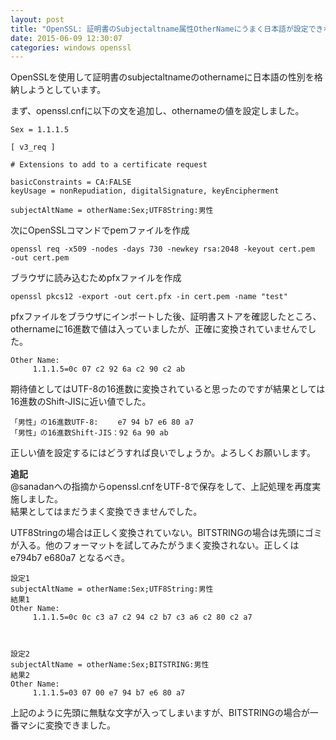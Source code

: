 ```yaml
---
layout: post
title: "OpenSSL: 証明書のSubjectaltname属性OtherNameにうまく日本語が設定できない。"
date: 2015-06-09 12:30:07
categories: windows openssl
---
```

<p>OpenSSLを使用して証明書のsubjectaltnameのothernameに日本語の性別を格納しようとしています。</p>

<p>まず、openssl.cnfに以下の文を追加し、othernameの値を設定しました。</p>

<pre><code>Sex = 1.1.1.5

[ v3_req ]

# Extensions to add to a certificate request

basicConstraints = CA:FALSE
keyUsage = nonRepudiation, digitalSignature, keyEncipherment

subjectAltName = otherName:Sex;UTF8String:男性
</code></pre>

<p>次にOpenSSLコマンドでpemファイルを作成</p>

<pre><code>openssl req -x509 -nodes -days 730 -newkey rsa:2048 -keyout cert.pem
-out cert.pem
</code></pre>

<p>ブラウザに読み込むためpfxファイルを作成</p>

<pre><code>openssl pkcs12 -export -out cert.pfx -in cert.pem -name "test"
</code></pre>

<p>pfxファイルをブラウザにインポートした後、証明書ストアを確認したところ、othernameに16進数で値は入っていましたが、正確に変換されていませんでした。</p>

<pre><code>Other Name:
     1.1.1.5=0c 07 c2 92 6a c2 90 c2 ab
</code></pre>

<p>期待値としてはUTF-8の16進数に変換されていると思ったのですが結果としては16進数のShift-JISに近い値でした。</p>

<pre><code>「男性」の16進数UTF-8:　　 e7 94 b7 e6 80 a7
「男性」の16進数Shift-JIS：92 6a 90 ab
</code></pre>

<p>正しい値を設定するにはどうすれば良いでしょうか。よろしくお願いします。</p>

<p><strong>追記</strong><br>
@sanadanへの指摘からopenssl.cnfをUTF-8で保存をして、上記処理を再度実施しました。 <br>
結果としてはまだうまく変換できませんでした。</p>

<p>UTF8Stringの場合は正しく変換されていない。BITSTRINGの場合は先頭にゴミが入る。他のフォーマットを試してみたがうまく変換されない。正しくはe794b7 e680a7 となるべき。</p>

<pre><code>設定1
subjectAltName = otherName:Sex;UTF8String:男性
結果1
Other Name:
     1.1.1.5=0c 0c c3 a7 c2 94 c2 b7 c3 a6 c2 80 c2 a7



設定2
subjectAltName = otherName:Sex;BITSTRING:男性
結果2
Other Name:
     1.1.1.5=03 07 00 e7 94 b7 e6 80 a7
</code></pre>

<p>上記のように先頭に無駄な文字が入ってしまいますが、BITSTRINGの場合が一番マシに変換できました。</p>
